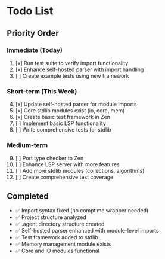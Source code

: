 # Todo List

## Priority Order

### Immediate (Today)
1. [x] Run test suite to verify import functionality
2. [x] Enhance self-hosted parser with import handling
3. [ ] Create example tests using new framework

### Short-term (This Week)
4. [x] Update self-hosted parser for module imports
5. [x] Core stdlib modules exist (io, core, mem)
6. [x] Create basic test framework in Zen
7. [ ] Implement basic LSP functionality
8. [ ] Write comprehensive tests for stdlib

### Medium-term
9. [ ] Port type checker to Zen
10. [ ] Enhance LSP server with more features
11. [ ] Add more stdlib modules (collections, algorithms)
12. [ ] Create comprehensive test coverage

## Completed
- ✅ Import syntax fixed (no comptime wrapper needed)
- ✅ Project structure analyzed
- ✅ .agent directory structure created
- ✅ Self-hosted parser enhanced with module-level imports
- ✅ Test framework added to stdlib
- ✅ Memory management module exists
- ✅ Core and IO modules functional